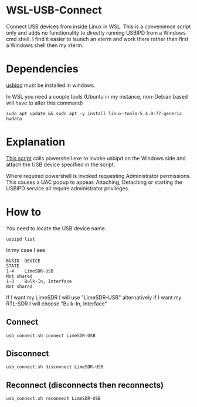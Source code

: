 # WSL-USB-Connect
Connect USB devices from inside Linux in WSL.  This is a convenience script only and adds no functionality to directly running USBIPD from a Windows cmd shell.  I find it easier to launch an xterm and work there rather than first a Windows shell then my xterm.

# Dependencies
[usbipd](https://github.com/dorssel/usbipd-win/releases) must be installed in windows.

In WSL you need a couple tools (Ubuntu in my instance, non-Debian based will have to alter this command)

```sudo apt update && sudo apt -y install linux-tools-5.4.0-77-generic hwdata```

# Explanation
[This script](blob/main/scripts/usb_connect.sh) calls powershell.exe to invoke usbipd on the Windows side and attach the USB device specified in the script.

Where required powershell is invoked requesting Administrator permissions.  This causes a UAC popup to appear.  Attaching, Detaching or starting the USBIPD service all require administrator privileges.

# How to
You need to locate the USB device name.

```
usbipd list
```

In my case I see

```
BUSID  DEVICE                                                        STATE
1-4    LimeSDR-USB                                                   Not shared
1-3    Bulk-In, Interface                                            Not shared
```

If I want my LimeSDR I will use "LimeSDR-USB" alternatively if I want my RTL-SDR I will choose "Bulk-In, Interface"

## Connect

```
usb_connect.sh connect LimeSDR-USB
```
## Disconnect

```
usb_connect.sh disconnect LimeSDR-USB
```
## Reconnect (disconnects then reconnects)

```
usb_connect.sh reconnect LimeSDR-USB
```
